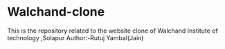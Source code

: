 # Walchand-clone
This is the repository related to the website clone of Walchand Institute of technology ,Solapur 
Author:-Rutuj Yambal(Jain)
